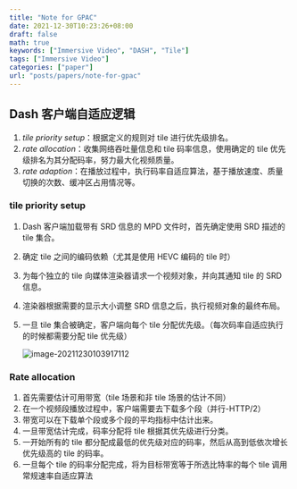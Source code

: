 ```yaml
---
title: "Note for GPAC"
date: 2021-12-30T10:23:26+08:00
draft: false
math: true
keywords: ["Immersive Video", "DASH", "Tile"]
tags: ["Immersive Video"]
categories: ["paper"]
url: "posts/papers/note-for-gpac"
---
```


## Dash 客户端自适应逻辑

1. _tile priority setup_：根据定义的规则对 tile 进行优先级排名。
2. _rate allocation_：收集网络吞吐量信息和 tile 码率信息，使用确定的 tile 优先级排名为其分配码率，努力最大化视频质量。
3. _rate adaption_：在播放过程中，执行码率自适应算法，基于播放速度、质量切换的次数、缓冲区占用情况等。

<!--more-->

### tile priority setup

1. Dash 客户端加载带有 SRD 信息的 MPD 文件时，首先确定使用 SRD 描述的 tile 集合。

2. 确定 tile 之间的编码依赖（尤其是使用 HEVC 编码的 tile 时）

3. 为每个独立的 tile 向媒体渲染器请求一个视频对象，并向其通知 tile 的 SRD 信息。

4. 渲染器根据需要的显示大小调整 SRD 信息之后，执行视频对象的最终布局。

5. 一旦 tile 集合被确定，客户端向每个 tile 分配优先级。（每次码率自适应执行的时候都需要分配 tile 优先级）

   ![image-20211230103917112](https://s2.loli.net/2021/12/30/8i7EFYkSwefPMzR.png)

### Rate allocation

1. 首先需要估计可用带宽（tile 场景和非 tile 场景的估计不同）
2. 在一个视频段播放过程中，客户端需要去下载多个段（并行-HTTP/2）
3. 带宽可以在下载单个段或多个段的平均指标中估计出来。
4. 一旦带宽估计完成，码率分配将 tile 根据其优先级进行分类。
5. 一开始所有的 tile 都分配成最低的优先级对应的码率，然后从高到低依次增长优先级高的 tile 的码率。
6. 一旦每个 tile 的码率分配完成，将为目标带宽等于所选比特率的每个 tile 调用常规速率自适应算法
